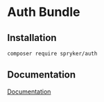 # Auth Bundle

## Installation

```
composer require spryker/auth
```

## Documentation

[Documentation](https://spryker.github.io)
